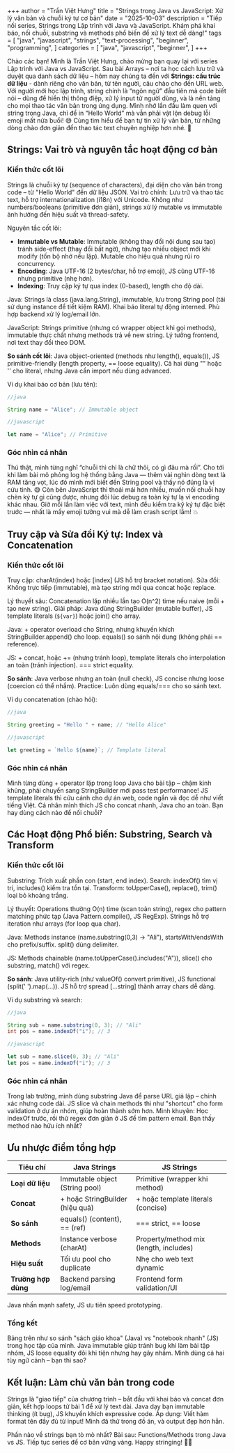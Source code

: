 +++
author = "Trần Việt Hưng"
title = "Strings trong Java vs JavaScript: Xử lý văn bản và chuỗi ký tự cơ bản"
date = "2025-10-03"
description = "Tiếp nối series, Strings trong Lập trình với Java và JavaScript. Khám phá khai báo, nối chuỗi, substring và methods phổ biến để xử lý text dễ dàng!"
tags = [
    "java",
    "javascript",
    "strings",
    "text-processing",
    "beginner",
    "programming",
]
categories = [
    "java",
    "javascript",
    "beginner",
]
+++

Chào các bạn! Mình là Trần Việt Hưng, chào mừng bạn quay lại với series Lập trình với Java vs JavaScript.
Sau bài Arrays – nơi ta học cách lưu trữ và duyệt qua danh sách dữ liệu – hôm nay chúng ta đến với **Strings: cấu trúc dữ liệu** - dành riêng cho văn bản, từ tên người, câu chào cho đến URL web.
Với người mới học lập trình, string chính là “ngôn ngữ” đầu tiên mà code biết nói – dùng để hiển thị thông điệp, xử lý input từ người dùng, và là nền tảng cho mọi thao tác văn bản trong ứng dụng.
Mình nhớ lần đầu làm quen với string trong Java, chỉ để in “Hello World” mà vẫn phải vật lộn debug lỗi emoji mất nửa buổi! 😅
Cùng tìm hiểu để bạn tự tin xử lý văn bản, từ những dòng chào đơn giản đến thao tác text chuyên nghiệp hơn nhé. 📝

## Strings: Vai trò và nguyên tắc hoạt động cơ bản

### Kiến thức cốt lõi
Strings là chuỗi ký tự (sequence of characters), đại diện cho văn bản trong code – từ "Hello World" đến dữ liệu JSON. Vai trò chính: Lưu trữ và thao tác text, hỗ trợ internationalization (i18n) với Unicode. Không như numbers/booleans (primitive đơn giản), strings xử lý mutable vs immutable ảnh hưởng đến hiệu suất và thread-safety.

Nguyên tắc cốt lõi:
- **Immutable vs Mutable**: Immutable (không thay đổi nội dung sau tạo) tránh side-effect (thay đổi bất ngờ), nhưng tạo nhiều object mới khi modify (tốn bộ nhớ nếu lặp). Mutable cho hiệu quả nhưng rủi ro concurrency.
- **Encoding**: Java UTF-16 (2 bytes/char, hỗ trợ emoji), JS cũng UTF-16 nhưng primitive (nhẹ hơn).
- **Indexing**: Truy cập ký tự qua index (0-based), length cho độ dài.

Java: Strings là class (java.lang.String), immutable, lưu trong String pool (tái sử dụng instance để tiết kiệm RAM). Khai báo literal tự động interned. Phù hợp backend xử lý log/email lớn.

JavaScript: Strings primitive (nhưng có wrapper object khi gọi methods), immutable thực chất nhưng methods trả về new string. Lý tưởng frontend, nơi text thay đổi theo DOM.

**So sánh cốt lõi**: Java object-oriented (methods như length(), equals()), JS primitive-friendly (length property, == loose equality). Cả hai dùng "" hoặc '' cho literal, nhưng Java cần import nếu dùng advanced.

Ví dụ khai báo cơ bản (lưu tên):
```java
//java

String name = "Alice"; // Immutable object
```

```javascript
//javascript

let name = "Alice"; // Primitive
```

### Góc nhìn cá nhân
Thú thật, mình từng nghĩ “chuỗi thì chỉ là chữ thôi, có gì đâu mà rối”. Cho tới khi làm bài mô phỏng log hệ thống bằng Java — thêm vài nghìn dòng text là RAM tăng vọt, lúc đó mình mới biết đến String pool và thấy nó đúng là vị cứu tinh. 😅
Còn bên JavaScript thì thoải mái hơn nhiều, muốn nối chuỗi hay chèn ký tự gì cũng được, nhưng đôi lúc debug ra toàn ký tự lạ vì encoding khác nhau.
Giờ mỗi lần làm việc với text, mình đều kiểm tra kỹ ký tự đặc biệt trước — nhất là mấy emoji tưởng vui mà dễ làm crash script lắm! 💥

## Truy cập và Sửa đổi Ký tự: Index và Concatenation

### Kiến thức cốt lõi
Truy cập: charAt(index) hoặc [index] (JS hỗ trợ bracket notation). Sửa đổi: Không trực tiếp (immutable), mà tạo string mới qua concat hoặc replace.

Lý thuyết sâu: Concatenation lặp nhiều lần tạo O(n^2) time nếu naive (mỗi + tạo new string). Giải pháp: Java dùng StringBuilder (mutable buffer), JS template literals (`` ${var} ``) hoặc join() cho array.

Java: + operator overload cho String, nhưng khuyến khích StringBuilder.append() cho loop. equals() so sánh nội dung (không phải == reference).

JS: + concat, hoặc += (nhưng tránh loop), template literals cho interpolation an toàn (tránh injection). === strict equality.

**So sánh**: Java verbose nhưng an toàn (null check), JS concise nhưng loose (coercion có thể nhầm). Practice: Luôn dùng equals/=== cho so sánh text.

Ví dụ concatenation (chào hỏi):
```java
//java

String greeting = "Hello " + name; // "Hello Alice"
```

```javascript
//javascript

let greeting = `Hello ${name}`; // Template literal
```

### Góc nhìn cá nhân
Mình từng dùng + operator lặp trong loop Java cho bài tập – chậm kinh khủng, phải chuyển sang StringBuilder mới pass test performance! JS template literals thì cứu cánh cho dự án web, code ngắn và đọc dễ như viết tiếng Việt. Cá nhân mình thích JS cho concat nhanh, Java cho an toàn. Bạn hay dùng cách nào để nối chuỗi?

## Các Hoạt động Phổ biến: Substring, Search và Transform

### Kiến thức cốt lõi
Substring: Trích xuất phần con (start, end index). Search: indexOf() tìm vị trí, includes() kiểm tra tồn tại. Transform: toUpperCase(), replace(), trim() loại bỏ khoảng trắng.

Lý thuyết: Operations thường O(n) time (scan toàn string), regex cho pattern matching phức tạp (Java Pattern.compile(), JS RegExp). Strings hỗ trợ iteration như arrays (for loop qua char).

Java: Methods instance (name.substring(0,3) -> "Ali"), startsWith/endsWith cho prefix/suffix. split() dùng delimiter.

JS: Methods chainable (name.toUpperCase().includes("A")), slice() cho substring, match() với regex.

**So sánh**: Java utility-rich (như valueOf() convert primitive), JS functional (split(' ').map(...)). JS hỗ trợ spread [...string] thành array chars dễ dàng.

Ví dụ substring và search:
```java
//java

String sub = name.substring(0, 3); // "Ali"
int pos = name.indexOf("i"); // 3
```

```javascript
//javascript

let sub = name.slice(0, 3); // "Ali"
let pos = name.indexOf("i"); // 3
```

### Góc nhìn cá nhân
Trong lab trường, mình dùng substring Java để parse URL giả lập – chính xác nhưng code dài. JS slice và chain methods thì như "shortcut" cho form validation ở dự án nhóm, giúp hoàn thành sớm hơn. Mình khuyên: Học indexOf trước, rồi thử regex đơn giản ở JS để tìm pattern email. Bạn thấy method nào hữu ích nhất?

## Ưu nhược điểm tổng hợp

| Tiêu chí            | Java Strings                  | JS Strings                    |
|---------------------|-------------------------------|-------------------------------|
| **Loại dữ liệu**   | Immutable object (String pool)| Primitive (wrapper khi method)|
| **Concat**         | + hoặc StringBuilder (hiệu quả)| + hoặc template literals (concise)|
| **So sánh**        | equals() (content), == (ref) | === strict, == loose          |
| **Methods**        | Instance verbose (charAt)    | Property/method mix (length, includes)|
| **Hiệu suất**      | Tối ưu pool cho duplicate    | Nhẹ cho web text dynamic      |
| **Trường hợp dùng**| Backend parsing log/email    | Frontend form validation/UI   |

Java nhấn mạnh safety, JS ưu tiên speed prototyping.

### Tổng kết
Bảng trên như so sánh "sách giáo khoa" (Java) vs "notebook nhanh" (JS) trong học tập của mình. Java immutable giúp tránh bug khi làm bài tập nhóm, JS loose equality đôi khi tiện nhưng hay gây nhầm. Mình dùng cả hai tùy ngữ cảnh – bạn thì sao?

## Kết luận: Làm chủ văn bản trong code

Strings là "giao tiếp" của chương trình – bắt đầu với khai báo và concat đơn giản, kết hợp loops từ bài 1 để xử lý text dài. Java dạy bạn immutable thinking (ít bug), JS khuyến khích expressive code. Áp dụng: Viết hàm format tên đầy đủ từ input! Mình đã thử trong đồ án, và output đẹp hơn hẳn.

Phần nào về strings bạn tò mò nhất? Bài sau: Functions/Methods trong Java vs JS. Tiếp tục series để cơ bản vững vàng. Happy stringing! 📝🔤

<!--more-->